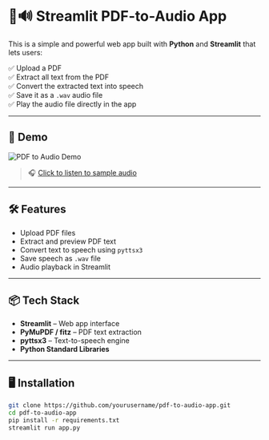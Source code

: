 # 📄🔊 Streamlit PDF-to-Audio App

This is a simple and powerful web app built with **Python** and **Streamlit** that lets users:

✅ Upload a PDF  
✅ Extract all text from the PDF  
✅ Convert the extracted text into speech  
✅ Save it as a `.wav` audio file  
✅ Play the audio file directly in the app

---

## 🚀 Demo

![PDF to Audio Demo](demo.gif)  
> 🎧 [Click to listen to sample audio]([https://github.com/paulow540/PDFreader/blob/main/output_audio.wav](https://github.com/paulow540/PDFreader/blob/main/python_example_test.wav))


---

## 🛠️ Features

- Upload PDF files
- Extract and preview PDF text
- Convert text to speech using `pyttsx3`
- Save speech as `.wav` file
- Audio playback in Streamlit

---

## 📦 Tech Stack

- **Streamlit** – Web app interface  
- **PyMuPDF / fitz** – PDF text extraction  
- **pyttsx3** – Text-to-speech engine  
- **Python Standard Libraries**

---

## 🖥️ Installation

```bash
git clone https://github.com/yourusername/pdf-to-audio-app.git
cd pdf-to-audio-app
pip install -r requirements.txt
streamlit run app.py
